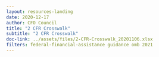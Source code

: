```yaml
---
layout: resources-landing
date: 2020-12-17
author: CFO Council
title: "2 CFR Crosswalk"
subtitle: "2 CFR Crosswalk"
doc-link: ../assets/files/2-CFR-Crosswalk_20201106.xlsx
filters: federal-financial-assistance guidance omb 2021
---
```



